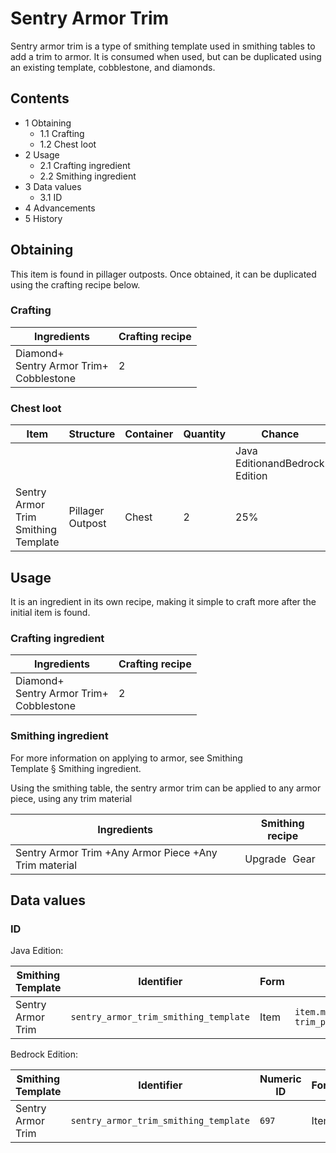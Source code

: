# Sentry Armor Trim
Sentry armor trim is a type of smithing template used in smithing tables to add a trim to armor. It is consumed when used, but can be duplicated using an existing template, cobblestone, and diamonds.

## Contents
- 1 Obtaining
	- 1.1 Crafting
	- 1.2 Chest loot
- 2 Usage
	- 2.1 Crafting ingredient
	- 2.2 Smithing ingredient
- 3 Data values
	- 3.1 ID
- 4 Advancements
- 5 History

## Obtaining
This item is found in pillager outposts. Once obtained, it can be duplicated using the crafting recipe below.

### Crafting
| Ingredients                                     | Crafting recipe |
|-------------------------------------------------|-----------------|
| Diamond+<br/>Sentry Armor Trim+<br/>Cobblestone | 2               |

### Chest loot
| Item                                | Structure        | Container | Quantity | Chance                         |
|-------------------------------------|------------------|-----------|----------|--------------------------------|
|                                     |                  |           |          | Java EditionandBedrock Edition |
| Sentry Armor Trim Smithing Template | Pillager Outpost | Chest     | 2        | 25%                            |

## Usage
It is an ingredient in its own recipe, making it simple to craft more after the initial item is found.

### Crafting ingredient
| Ingredients                                     | Crafting recipe |
|-------------------------------------------------|-----------------|
| Diamond+<br/>Sentry Armor Trim+<br/>Cobblestone | 2               |

### Smithing ingredient
For more information on applying to armor, see Smithing Template § Smithing ingredient.

Using the smithing table, the sentry armor trim can be applied to any armor piece, using any trim material

| Ingredients                                           | Smithing recipe |
|-------------------------------------------------------|-----------------|
| Sentry Armor Trim +Any Armor Piece +Any Trim material | Upgrade Gear    |

## Data values
### ID
Java Edition:

| Smithing Template | Identifier                            | Form | Translation key                                                                          |
|-------------------|---------------------------------------|------|------------------------------------------------------------------------------------------|
| Sentry Armor Trim | `sentry_armor_trim_smithing_template` | Item | `item.minecraft.sentry_armor_trim_smithing_template`<br/>`trim_pattern.minecraft.sentry` |

Bedrock Edition:

| Smithing Template | Identifier                            | Numeric ID | Form | Translation key                                              |
|-------------------|---------------------------------------|------------|------|--------------------------------------------------------------|
| Sentry Armor Trim | `sentry_armor_trim_smithing_template` | `697`      | Item | `item.smithing_template.name`<br/>`trim_pattern.sentry.name` |


